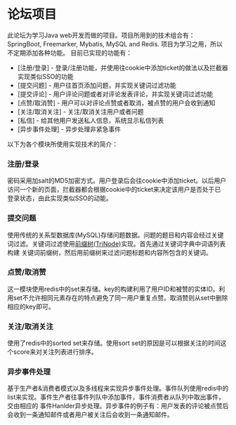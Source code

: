 # 论坛项目
此论坛为学习Java web开发而做的项目。项目所用到的技术组合有：SpringBoot, Freemarker, Mybatis, MySQL and Redis. 项目为学习之用，所以不定期添加各种功能。
目前已实现的功能有：

* [注册/登录] - 登录/注册功能，并使用往cookie中添加ticket的做法以及拦截器实现类似SSO的功能
* [提交问题] - 用户往首页添加问题，并实现关键词过滤功能 
* [提交评论] - 用户评论问题或者对评论发表评论，并实现关键词过滤功能
* [点赞/取消赞] - 用户可以对评论点赞或者取消，被点赞的用户会收到通知
* [关注/取消关注] - 关注/取消关注用户或者问题 
* [私信] - 给其他用户发送私人信息，系统显示私信列表
* [异步事件处理] - 异步处理非紧急事件

以下为各个模块所使用实现技术的简介：
### 注册/登录
密码采用加salt的MD5加密方式。用户登录后会往cookie中添加ticket。以后用户访问一个新的页面，拦截器都会根据cookie中的ticket来决定该用户是否处于已
登录状态，由此实现类似SSO的动能。

### 提交问题
使用传统的关系型数据库(MySQL)存储问题数据。问题的题目和内容会经过关键词过滤。关键词过滤使用<ins>前缀树(TriNode)</ins>实现。首先通过关键词字典中词语列表构建
关键词前缀树，然后用前缀树来过滤问题标题和内容所包含的关键词。

### 点赞/取消赞
这一模块使用redis中的set来存储。key的构建利用了用户ID和被赞的实体ID。利用set不允许相同元素存在的特点避免了同一用户重复点赞。取消赞则从set中删除相应的key即可。

### 关注/取消关注
使用了redis中的sorted set来存储。使用sort set的原因是可以根据关注的时间这个score来对关注列表进行排序。

### 异步事件处理
基于生产者&消费者模式以及多线程来实现异步事件处理。事件队列使用redis中的list来实现。事件生产者往事件列队中添加事件，事件消费者从队列中取出事件，交由相应的
事件Hanlder异步处理。异步事件的例子有：用户发表的评论被点赞后会收到一条通知邮件或者用户被关注后会收到一条通知邮件。

